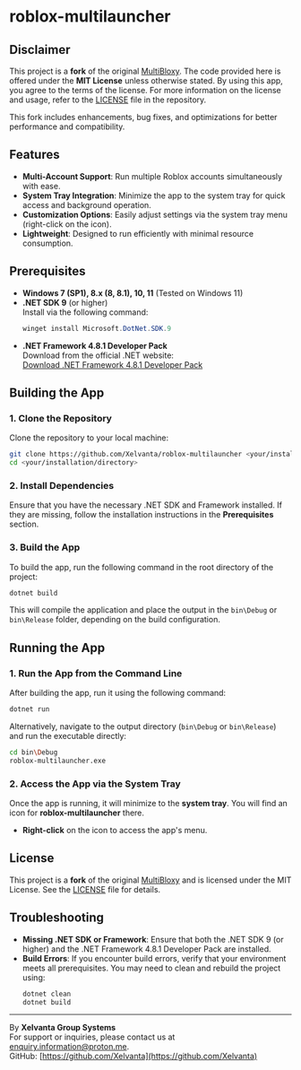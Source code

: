 # roblox-multilauncher

## Disclaimer

This project is a **fork** of the original [MultiBloxy](https://github.com/Zgoly/MultiBloxy). The code provided here is offered under the **MIT License** unless otherwise stated. By using this app, you agree to the terms of the license. For more information on the license and usage, refer to the [LICENSE](LICENSE) file in the repository.

This fork includes enhancements, bug fixes, and optimizations for better performance and compatibility.

## Features

- **Multi-Account Support**: Run multiple Roblox accounts simultaneously with ease.
- **System Tray Integration**: Minimize the app to the system tray for quick access and background operation.
- **Customization Options**: Easily adjust settings via the system tray menu (right-click on the icon).
- **Lightweight**: Designed to run efficiently with minimal resource consumption.

## Prerequisites

- **Windows 7 (SP1), 8.x (8, 8.1), 10, 11** (Tested on Windows 11)
- **.NET SDK 9** (or higher)  
  Install via the following command:
  ```powershell
  winget install Microsoft.DotNet.SDK.9
  ```
- **.NET Framework 4.8.1 Developer Pack**  
  Download from the official .NET website:  
  [Download .NET Framework 4.8.1 Developer Pack](https://dotnet.microsoft.com/en-us/download/dotnet-framework/thank-you/net48-developer-pack-offline-installer)

## Building the App

### 1. Clone the Repository
Clone the repository to your local machine:

```bash
git clone https://github.com/Xelvanta/roblox-multilauncher <your/installation/directory>
cd <your/installation/directory>
```

### 2. Install Dependencies
Ensure that you have the necessary .NET SDK and Framework installed. If they are missing, follow the installation instructions in the **Prerequisites** section.

### 3. Build the App
To build the app, run the following command in the root directory of the project:

```bash
dotnet build
```

This will compile the application and place the output in the `bin\Debug` or `bin\Release` folder, depending on the build configuration.

## Running the App

### 1. Run the App from the Command Line
After building the app, run it using the following command:

```bash
dotnet run
```

Alternatively, navigate to the output directory (`bin\Debug` or `bin\Release`) and run the executable directly:

```bash
cd bin\Debug
roblox-multilauncher.exe
```

### 2. Access the App via the System Tray
Once the app is running, it will minimize to the **system tray**. You will find an icon for **roblox-multilauncher** there. 

- **Right-click** on the icon to access the app's menu.

## License

This project is a **fork** of the original [MultiBloxy](https://github.com/Zgoly/MultiBloxy) and is licensed under the MIT License. See the [LICENSE](LICENSE) file for details.

## Troubleshooting

- **Missing .NET SDK or Framework**: Ensure that both the .NET SDK 9 (or higher) and the .NET Framework 4.8.1 Developer Pack are installed.
- **Build Errors**: If you encounter build errors, verify that your environment meets all prerequisites. You may need to clean and rebuild the project using:
  ```bash
  dotnet clean
  dotnet build
  ```

---

By **Xelvanta Group Systems**  
For support or inquiries, please contact us at [enquiry.information@proton.me](mailto:enquiry.information@proton.me).  
GitHub: [https://github.com/Xelvanta](https://github.com/Xelvanta)